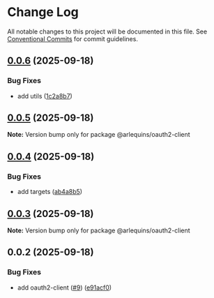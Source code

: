 # Change Log

All notable changes to this project will be documented in this file.
See [Conventional Commits](https://conventionalcommits.org) for commit guidelines.

## [0.0.6](https://github.com/arlequins/library-nodejs/compare/@arlequins/oauth2-client@0.0.5...@arlequins/oauth2-client@0.0.6) (2025-09-18)


### Bug Fixes

* add utils ([1c2a8b7](https://github.com/arlequins/library-nodejs/commit/1c2a8b731b6c5e8447dde6295cf665d231e4e2c5))





## [0.0.5](https://github.com/arlequins/library-nodejs/compare/@arlequins/oauth2-client@0.0.4...@arlequins/oauth2-client@0.0.5) (2025-09-18)

**Note:** Version bump only for package @arlequins/oauth2-client





## [0.0.4](https://github.com/arlequins/library-nodejs/compare/@arlequins/oauth2-client@0.0.3...@arlequins/oauth2-client@0.0.4) (2025-09-18)


### Bug Fixes

* add targets ([ab4a8b5](https://github.com/arlequins/library-nodejs/commit/ab4a8b5fadbef542f4776bad4a5f737a5e6154f4))





## [0.0.3](https://github.com/arlequins/library-nodejs/compare/@arlequins/oauth2-client@0.0.2...@arlequins/oauth2-client@0.0.3) (2025-09-18)

**Note:** Version bump only for package @arlequins/oauth2-client





## 0.0.2 (2025-09-18)


### Bug Fixes

* add oauth2-client ([#9](https://github.com/arlequins/library-nodejs/issues/9)) ([e91acf0](https://github.com/arlequins/library-nodejs/commit/e91acf01ff9780c9f518a10cbe6f2af287bff233))
